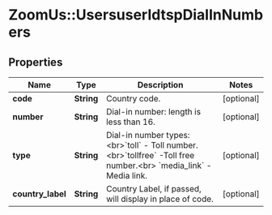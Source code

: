 # ZoomUs::UsersuserIdtspDialInNumbers

## Properties
Name | Type | Description | Notes
------------ | ------------- | ------------- | -------------
**code** | **String** | Country code. | [optional] 
**number** | **String** | Dial-in number: length is less than 16. | [optional] 
**type** | **String** | Dial-in number types:&lt;br&gt;&#x60;toll&#x60; - Toll number.&lt;br&gt;&#x60;tollfree&#x60; -Toll free number.&lt;br&gt; &#x60;media_link&#x60; - Media link. | [optional] 
**country_label** | **String** | Country Label, if passed, will display in place of code. | [optional] 


